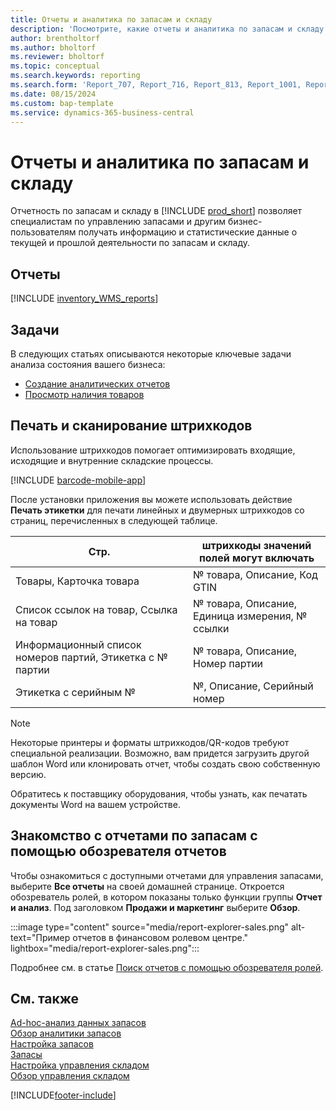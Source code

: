 ```yaml
---
title: Отчеты и аналитика по запасам и складу
description: 'Посмотрите, какие отчеты и аналитика по запасам и складу доступны в стандартной версии Business Central, чтобы вы могли отслеживать свой бизнес.'
author: brentholtorf
ms.author: bholtorf
ms.reviewer: bholtorf
ms.topic: conceptual
ms.search.keywords: reporting
ms.search.form: 'Report_707, Report_716, Report_813, Report_1001, Report_5807, Report_5808, Report_5809, Report_7313, Report_7319, Report_7320'
ms.date: 08/15/2024
ms.custom: bap-template
ms.service: dynamics-365-business-central
---
```

# <a name="inventory-and-warehouse-reports-and-analytics"></a>Отчеты и аналитика по запасам и складу

Отчетность по запасам и складу в [!INCLUDE [prod_short](includes/prod_short.md)] позволяет специалистам по управлению запасами и другим бизнес-пользователям получать информацию и статистические данные о текущей и прошлой деятельности по запасам и складу.  

## <a name="reports"></a>Отчеты

[!INCLUDE [inventory_WMS_reports](includes/inventory-WMS-reports-include.md)]

## <a name="tasks"></a>Задачи

В следующих статьях описываются некоторые ключевые задачи анализа состояния вашего бизнеса:

* [Создание аналитических отчетов](bi-how-create-analysis-views-reports.md)  
* [Просмотр наличия товаров](inventory-how-availability-overview.md)

## <a name="print-and-scan-barcodes"></a>Печать и сканирование штрихкодов

Использование штрихкодов помогает оптимизировать входящие, исходящие и внутренние складские процессы. 

[!INCLUDE [barcode-mobile-app](includes/barcode-mobile-app.md)]

После установки приложения вы можете использовать действие **Печать этикетки** для печати линейных и двумерных штрихкодов со страниц, перечисленных в следующей таблице.

|Стр.  |штрихкоды значений полей могут включать  |
|---------|---------|
|Товары, Карточка товара     |№ товара, Описание, Код GTIN         |
|Список ссылок на товар, Ссылка на товар     |№ товара, Описание, Единица измерения, № ссылки         |
|Информационный список номеров партий, Этикетка с № партии     |№ товара, Описание, Номер партии       |
|Этикетка с серийным №     |№, Описание, Серийный номер         |

> [!NOTE]
> Некоторые принтеры и форматы штрихкодов/QR-кодов требуют специальной реализации. Возможно, вам придется загрузить другой шаблон Word или клонировать отчет, чтобы создать свою собственную версию.
>
> Обратитесь к поставщику оборудования, чтобы узнать, как печатать документы Word на вашем устройстве.  

## <a name="explore-inventory-reports-with-report-explorer"></a>Знакомство с отчетами по запасам с помощью обозревателя отчетов

Чтобы ознакомиться с доступными отчетами для управления запасами, выберите **Все отчеты** на своей домашней странице. Откроется обозреватель ролей, в котором показаны только функции группы **Отчет и анализ**. Под заголовком **Продажи и маркетинг** выберите **Обзор**.

:::image type="content" source="media/report-explorer-sales.png" alt-text="Пример отчетов в финансовом ролевом центре." lightbox="media/report-explorer-sales.png":::

Подробнее см. в статье [Поиск отчетов с помощью обозревателя ролей](ui-role-explorer.md).

## <a name="see-also"></a>См. также

[Ad-hoc-анализ данных запасов](ad-hoc-analysis-inventory.md)  
[Обзор аналитики запасов](inventory-analytics-overview.md)  
[Настройка запасов](inventory-setup-inventory.md)  
[Запасы](inventory-manage-inventory.md)  
[Настройка управления складом](warehouse-setup-warehouse.md)  
[Обзор управления складом](design-details-warehouse-management.md)

[!INCLUDE[footer-include](includes/footer-banner.md)]
